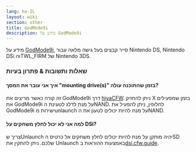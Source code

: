 ```yaml
---
lang: he-IL
layout: wiki
section: other
title: GodMode9i
description: מידע על GodMode9i
---
```


מידע על [GodMode9i](https://github.com/DS-Homebrew/GodMode9i), סייר קבצים בעל גישה מלאה עבור Nintendo DS, Nintendo DSi והTWL_FIRM של Nintendo 3DS.

### שאלות ותשובות & פתרון בעיות

#### איך אני עובר את המסך "mounting drive(s)" בזמן שהתוכנה עולה?
זה קורה כאשר מריצים את GodMode9i דרך [hiyaCFW](/hiyacfw). ניתן להחזיק X בזמן שמפעילים את GodMode9i על מנת לדלג לטעינת הNAND. לחלופין, ניתן להפעיל את GodMode9i ישירות מunlaunch על מנת להיות יכולים לטעון את הNAND.

#### למה אני לא יכול לחלץ משחקים על DSi?
צריך שUnlaunch יהיה מותקן על מנת להיות יכולים לחלץ משחקים אל כרטיס הSD שלכם. ניתן להתקין את Unlaunch באמצעות ההוראות ב[dsi.cfw.guide](https://dsi.cfw.guide/).
